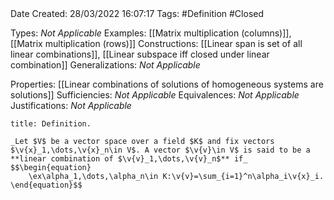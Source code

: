 <br />
<br />

Date Created: 28/03/2022 16:07:17
Tags: #Definition #Closed 

Types: _Not Applicable_
Examples: [[Matrix multiplication (columns)]], [[Matrix multiplication (rows)]]
Constructions: [[Linear span is set of all linear combinations]], [[Linear subspace iff closed under linear combination]]
Generalizations: _Not Applicable_

Properties: [[Linear combinations of solutions of homogeneous systems are solutions]]
Sufficiencies: _Not Applicable_
Equivalences: _Not Applicable_
Justifications: _Not Applicable_

``` ad-Definition
title: Definition.

_Let $V$ be a vector space over a field $K$ and fix vectors $\v{x}_1,\dots,\v{x}_n\in V$. A vector $\v{v}\in V$ is said to be a **linear combination of $\v{v}_1,\dots,\v{v}_n$** if_
$$\begin{equation}
    \ex\alpha_1,\dots,\alpha_n\in K:\v{v}=\sum_{i=1}^n\alpha_i\v{x}_i.
\end{equation}$$

```
